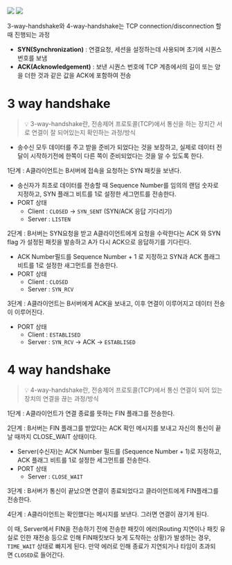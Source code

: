 <img src="https://user-images.githubusercontent.com/45252618/197215442-b11b1b09-2991-4f3e-ae67-5da867e584cd.jpeg">
<img src="https://user-images.githubusercontent.com/45252618/197215452-17044434-1eab-4a21-b890-8a151c33098e.jpeg">

3-way-handshake와 4-way-handshake는 TCP connection/disconnection 할 때 진행되는 과정

- **SYN(Synchronization)** : 연결요청, 세션을 설정하는데 사용되며 초기에 시퀀스 번호를 보냄
- **ACK(Acknowledgement)** : 보낸 시퀀스 번호에 TCP 계층에서의 길이 또는 양을 더한 것과 같은 값을 ACK에 포함하여 전송

# 3 way handshake

> 💡 3-way-handshake란, 전송제어 프로토콜(TCP)에서 통신을 하는 장치간 서로 연결이 잘 되어있는지 확인하는 과정/방식

- 송수신 모두 데이터를 주고 받을 준비가 되었다는 것을 보장하고, 실제로 데이터 전달이 시작하기전에 한쪽이 다른 쪽이 준비되었다는 것을 알 수 있도록 한다.

1단계 : A클라이언트는 B서버에 접속을 요청하는 SYN 패킷을 보낸다.

- 송신자가 최초로 데이터를 전송할 때 Sequence Number를 임의의 랜덤 숫자로 지정하고, SYN 플래그 비트를 1로 설정한 세그먼트를 전송한다.
- PORT 상태
    - Client : `CLOSED` → `SYN_SENT` (SYN/ACK 응답 기다리기)
    - Server : `LISTEN`

2단계 : B서버는 SYN요청을 받고 A클라이언트에게 요청을 수락한다는 ACK 와 SYN flag 가 설정된 패킷을 발송하고 A가 다시 ACK으로 응답하기를 기다린다.

- ACK Number필드를 Sequence Number + 1 로 지정하고 SYN과 ACK 플래그 비트를 1로 설정한 새그먼트를 전송한다.
- PORT 상태
    - Client : `CLOSED`
    - Server : `SYN_RCV`

3단계 : A클라이언트는 B서버에게 ACK을 보내고, 이후 연결이 이루어지고 데이터 전송이 이루어진다.

- PORT 상태
    - Client : `ESTABLISED`
    - Server : `SYN_RCV` → ACK → `ESTABLISED`

# 4 way handshake

> 💡 4-way-handshake란, 전송제어 프로토콜(TCP)에서 통신 연결이 되어 있는 장치의 연결을 끊는 과정/방식


1단계 : A클라이언트가 연결 종료를 뜻하는 FIN 플래그를 전송한다.

2단계 : B서버는 FIN 플래그를 받았다는 ACK 확인 메시지를 보내고 자신의 통신이 끝날 때까지 CLOSE_WAIT 상태이다.

- Server(수신자)는 ACK Number 필드를 (Sequence Number + 1)로 지정하고, ACK 플래그 비트를 1로 설정한 세그먼트를 전송한다.
- PORT 상태
    - Server : `CLOSE_WAIT`

3단계 : B서버가 통신이 끝났으면 연결이 종료되었다고 클라이언트에게 FIN플래그를 전송한다.

4단계 : A클라이언트는 확인했다는 메시지를 보낸다. 그러면 연결이 끊기게 된다.

이 때, Server에서 FIN을 전송하기 전에 전송한 패킷이 에러(Routing 지연이나 패킷 유실로 인한 재전송 등으로 인해 FIN패킷보다 늦게 도착하는 상황)가 발생하는 경우, `TIME_WAIT` 상태로 빠지게 된다. 만약 에러로 인해 종료가 지연되거나 타임이 초과되면 `CLOSED`로 들어간다.